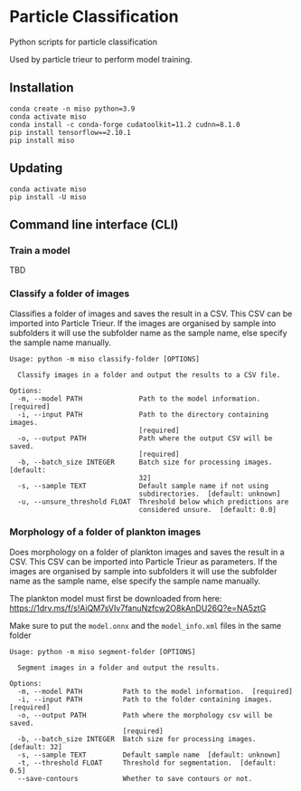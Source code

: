 # Particle Classification
Python scripts for particle classification

Used by particle trieur to perform model training.

## Installation

```
conda create -n miso python=3.9
conda activate miso
conda install -c conda-forge cudatoolkit=11.2 cudnn=8.1.0
pip install tensorflow==2.10.1
pip install miso
```

## Updating

```
conda activate miso
pip install -U miso
```

## Command line interface (CLI)

### Train a model

TBD

### Classify a folder of images

Classifies a folder of images and saves the result in a CSV. This CSV can be imported into Particle Trieur. If the images are organised by sample into subfolders it will use the subfolder name as the sample name, else specify the sample name manually.

```
Usage: python -m miso classify-folder [OPTIONS]

  Classify images in a folder and output the results to a CSV file.

Options:
  -m, --model PATH              Path to the model information.  [required]
  -i, --input PATH              Path to the directory containing images.
                                [required]
  -o, --output PATH             Path where the output CSV will be saved.
                                [required]
  -b, --batch_size INTEGER      Batch size for processing images.  [default:
                                32]
  -s, --sample TEXT             Default sample name if not using
                                subdirectories.  [default: unknown]
  -u, --unsure_threshold FLOAT  Threshold below which predictions are
                                considered unsure.  [default: 0.0]
```

### Morphology of a folder of plankton images

Does morphology on a folder of plankton images and saves the result in a CSV. This CSV can be imported into Particle Trieur as parameters. If the images are organised by sample into subfolders it will use the subfolder name as the sample name, else specify the sample name manually.

The plankton model must first be downloaded from here: https://1drv.ms/f/s!AiQM7sVIv7fanuNzfcw2O8kAnDU26Q?e=NA5ztG

Make sure to put the `model.onnx` and the `model_info.xml` files in the same folder

```
Usage: python -m miso segment-folder [OPTIONS]

  Segment images in a folder and output the results.

Options:
  -m, --model PATH          Path to the model information.  [required]
  -i, --input PATH          Path to the folder containing images.  [required]
  -o, --output PATH         Path where the morphology csv will be saved.
                            [required]
  -b, --batch_size INTEGER  Batch size for processing images.  [default: 32]
  -s, --sample TEXT         Default sample name  [default: unknown]
  -t, --threshold FLOAT     Threshold for segmentation.  [default: 0.5]
  --save-contours           Whether to save contours or not.
```